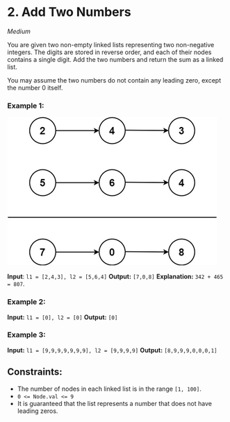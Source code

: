 # 2. Add Two Numbers
*Medium*

You are given two non-empty linked lists representing two non-negative integers. The digits are stored in reverse order, and each of their nodes contains a single digit. Add the two numbers and return the sum as a linked list.

You may assume the two numbers do not contain any leading zero, except the number 0 itself.

 

### Example 1:

![example input](addtwonumber1.jpg)

**Input**: `l1 = [2,4,3], l2 = [5,6,4]`
**Output:** `[7,0,8]`
**Explanation:** `342 + 465 = 807`.

### Example 2:

**Input:** `l1 = [0], l2 = [0]`
**Output:** `[0]`

### Example 3:

**Input:** `l1 = [9,9,9,9,9,9,9], l2 = [9,9,9,9]`
**Output:** `[8,9,9,9,0,0,0,1]`
 

## Constraints:

* The number of nodes in each linked list is in the range `[1, 100]`.
* `0 <= Node.val <= 9`
* It is guaranteed that the list represents a number that does not have leading zeros.